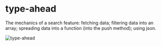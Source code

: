 # type-ahead
The mechanics of a search feature: fetching data; filtering data into an array; spreading data into a function (into the push method); using json.

![type-ahead](https://user-images.githubusercontent.com/44883733/55199020-c98a4a00-518e-11e9-870c-0a622277cb6f.png)
